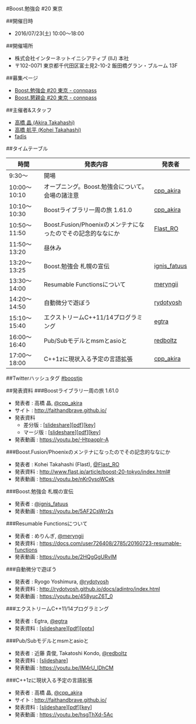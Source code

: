 #Boost.勉強会 #20 東京

##開催日時
- 2016/07/23(土) 10:00〜18:00


##開催場所
- 株式会社インターネットイニシアティブ (IIJ) 本社
- 〒102-0071 東京都千代田区富士見2-10-2 飯田橋グラン・ブルーム 13F


##募集ページ
- [Boost.勉強会 #20 東京 - connpass](http://connpass.com/event/34012/)
- [Boost.懇親会 #20 東京 - connpass](http://connpass.com/event/35556/)


##主催者&スタッフ
- [高橋 晶 (Akira Takahashi)](https://twitter.com/cpp_akira)
- [高橋 航平 (Kohei Takahashi)](http://twitter.com/Flast_RO)
- [fadis](https://twitter.com/fadis_)


##タイムテーブル

| 時間 | 発表内容 | 発表者 |
|------|----------|--------|
| 9:30〜 | 開場 | |
| 10:00～10:10 | オープニング。Boost.勉強会について。会場の諸注意 | [cpp_akira](https://twitter.com/cpp_akira) |
| 10:10～10:30 | Boostライブラリ一周の旅 1.61.0 | [cpp_akira](https://twitter.com/cpp_akira) |
| 10:50〜11:50 | Boost.Fusion/Phoenixのメンテナになったのでその記念的ななにか | [Flast_RO](https://twitter.com/Flast_RO) |
| 11:50〜13:20 | 昼休み |
| 13:20〜13:25 | Boost.勉強会 札幌の宣伝 | [ignis_fatuus](https://twitter.com/ignis_fatuus) |
| 13:30〜14:00 | Resumable Functionsについて | [meryngii](https://twitter.com/meryngii) |
| 14:20〜14:50 | 自動微分で遊ぼう | [rydotyosh](https://twitter.com/rydotyosh) |
| 15:10〜15:40 | エクストリームC\+\+11/14プログラミング | [egtra](https://twitter.com/egtra) |
| 16:00〜16:40 | Pub/Subモデルとmsmとasioと | [redboltz](https://twitter.com/redboltz) |
| 17:00〜18:00 | C\+\+1zに現状入る予定の言語拡張 | [cpp_akira](https://twitter.com/cpp_akira) |


##Twitterハッシュタグ
[#boostjp](https://twitter.com/search?q=%23boostjp)


##発表資料
###Boostライブラリ一周の旅 1.61.0
- 発表者 : 高橋 晶, [@cpp_akira](https://twitter.com/cpp_akira)
- サイト : <http://faithandbrave.github.io/>
- 発表資料
    - 差分版 : [[slideshare](http://www.slideshare.net/faithandbrave/boost-tour-1610)][[pdf](https://dl.dropboxusercontent.com/u/1682460/presentation/boost_20/boost_tour_1_61_0.pdf)][[key](https://dl.dropboxusercontent.com/u/1682460/presentation/boost_20/boost_tour_1_61_0.key)]
    - マージ版 : [[slideshare](http://www.slideshare.net/faithandbrave/boost-tour-1610-merge)][[pdf](https://dl.dropboxusercontent.com/u/1682460/presentation/boost_20/boost_tour_1_61_0_merge.pdf)][[key](https://dl.dropboxusercontent.com/u/1682460/presentation/boost_20/boost_tour_1_61_0_merge.key)]
- 発表動画 : <https://youtu.be/-Htpaoplr-A>


###Boost.Fusion/Phoenixのメンテナになったのでその記念的ななにか
- 発表者 : Kohei Takahashi (Flast), [@Flast_RO](https://twitter.com/Flast_RO)
- 発表資料 : <http://www.flast.jp/article/boost-20-tokyo/index.html#>
- 発表動画 : <https://youtu.be/nKr0ysoWCek>


###Boost.勉強会 札幌の宣伝
- 発表者 : [@ignis_fatuus](https://twitter.com/ignis_fatuus)
- 発表動画 : <https://youtu.be/5AF2CsWrr2s>


###Resumable Functionsについて
- 発表者 : めりんぎ, [@meryngii](https://twitter.com/meryngii)
- 発表資料 : <https://docs.com/user726408/2785/20160723-resumable-functions>
- 発表動画 : <https://youtu.be/2HQgGgURvIM>


###自動微分で遊ぼう
- 発表者 : Ryogo Yoshimura, [@rydotyosh](https://twitter.com/rydotyosh)
- 発表資料 : <http://rydotyosh.github.io/docs/adintro/index.html>
- 発表動画 : <https://youtu.be/458yucZ6T_0>


###エクストリームC++11/14プログラミング
- 発表者 : Egtra, [@egtra](https://twitter.com/egtra)
- 発表資料 : [[slideshare](http://www.slideshare.net/egtra/c1114-64328543)][[pdf](http://dev.activebasic.com/egtra2nd/documents/extreme-cpp-11-14.pdf)][[pptx](http://dev.activebasic.com/egtra2nd/documents/extreme-cpp-11-14.pptx)]



###Pub/Subモデルとmsmとasioと
- 発表者 : 近藤 貴俊, Takatoshi Kondo, [@redboltz](https://twitter.com/redboltz)
- 発表資料 :  [[slideshare](http://www.slideshare.net/taka111/pubsub-model-msm-and-asio)]
- 発表動画 : <https://youtu.be/IM4rU_IDhCM>


###C++1zに現状入る予定の言語拡張
- 発表者 : 高橋 晶, [@cpp_akira](https://twitter.com/cpp_akira)
- サイト : <http://faithandbrave.github.io/>
- 発表資料 : [[slideshare](http://www.slideshare.net/faithandbrave/c1z-draft)][[pdf](https://dl.dropboxusercontent.com/u/1682460/presentation/boost_20/cpp1z_draft.pdf)][[key](https://dl.dropboxusercontent.com/u/1682460/presentation/boost_20/cpp1z_draft.key)]
- 発表動画 : <https://youtu.be/hsgThXd-5Ac>

